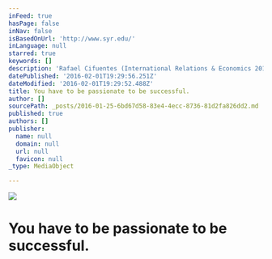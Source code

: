 ```yaml
---
inFeed: true
hasPage: false
inNav: false
isBasedOnUrl: 'http://www.syr.edu/'
inLanguage: null
starred: true
keywords: []
description: 'Rafael Cifuentes (International Relations & Economics 2016)'
datePublished: '2016-02-01T19:29:56.251Z'
dateModified: '2016-02-01T19:29:52.488Z'
title: You have to be passionate to be successful.
author: []
sourcePath: _posts/2016-01-25-6bd67d58-83e4-4ecc-8736-81d2fa826dd2.md
published: true
authors: []
publisher:
  name: null
  domain: null
  url: null
  favicon: null
_type: MediaObject

---
```

![](https://s3-us-west-2.amazonaws.com/the-grid-img/p/4e2724b6f107b1b7abe4db085a23664af2b3de25.jpg)

# You have to be passionate to be successful.